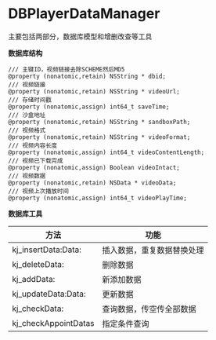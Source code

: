 # DBPlayerDataManager

主要包括两部分，数据库模型和增删改查等工具    

**数据库结构**

```
/// 主键ID，视频链接去除SCHEME然后MD5
@property (nonatomic,retain) NSString * dbid;
/// 视频链接
@property (nonatomic,retain) NSString * videoUrl;
/// 存储时间戳
@property (nonatomic,assign) int64_t saveTime;
/// 沙盒地址
@property (nonatomic,retain) NSString * sandboxPath;
/// 视频格式
@property (nonatomic,retain) NSString * videoFormat;
/// 视频内容长度
@property (nonatomic,assign) int64_t videoContentLength;
/// 视频已下载完成
@property (nonatomic,assign) Boolean videoIntact;
/// 视频数据
@property (nonatomic,retain) NSData * videoData;
/// 视频上次播放时间
@property (nonatomic,assign) int64_t videoPlayTime;
```
**数据库工具**

|  方法  |  功能  | 
| ---- | ---- |
| kj_insertData:Data: | 插入数据，重复数据替换处理 |
| kj_deleteData: | 删除数据 |
| kj_addData: | 新添加数据 |
| kj_updateData:Data: | 更新数据 |
| kj_checkData: | 查询数据，传空传全部数据 |
| kj_checkAppointDatas | 指定条件查询 |

